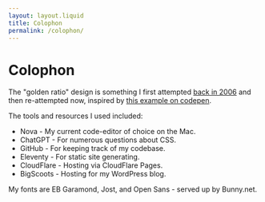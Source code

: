 ```yaml
---
layout: layout.liquid
title: Colophon
permalink: /colophon/
---
```


# Colophon

The "golden ratio" design is something I first attempted <a href="https://web.archive.org/web/20061205042655/http://jonathanwold.com/">back in 2006</a> and then re-attempted now, inspired by <a href="https://codepen.io/bobby1030/pen/EWmyZW">this example on codepen</a>.

The tools and resources I used included:

* Nova - My current code-editor of choice on the Mac.
* ChatGPT - For numerous questions about CSS.
* GitHub - For keeping track of my codebase.
* Eleventy - For static site generating. 
* CloudFlare - Hosting via CloudFlare Pages. 
* BigScoots - Hosting for my WordPress blog.

My fonts are EB Garamond, Jost, and Open Sans - served up by Bunny.net.